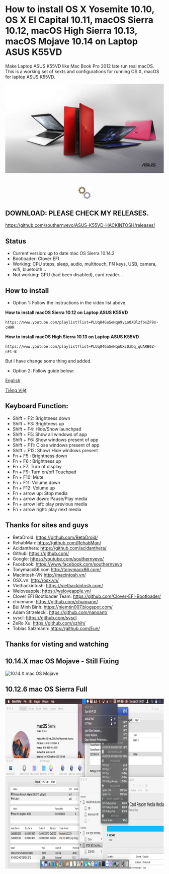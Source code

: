 # How to install OS X Yosemite 10.10, OS X El Capital 10.11, macOS Sierra 10.12, macOS High Sierra 10.13, macOS Mojave 10.14 on Laptop ASUS K55VD

Make Laptop ASUS K55VD like Mac Book Pro 2012 late run real macOS.
This is a working set of kexts and configurations for running OS X, macOS for laptop ASUS K55VD.


![Screenshot](/Images/img01203.jpg)

# 
<p align="center"><img src ="/Images/loading_spinner.gif" /></p>

## DOWNLOAD: PLEASE CHECK MY RELEASES.

   https://github.com/southernvevo/ASUS-K55VD-HACKINTOSH/releases/

## Status
 - Current version: up to date mac OS Sierra 10.14.2
 - Bootloader: Clover EFI
 - Working: CPU steps, sleep, audio, multitouch, FN keys, USB, camera, wifi, bluetooth...
 - Not working: GPU (had been disabled), card reader...

## How to install
 - Option 1: Follow the instructions in the video list above.

**How to install macOS Sierra 10.12 on Laptop ASUS K55VD**

    https://www.youtube.com/playlist?list=PLUq84GaSeHqn9vLo0XQlzfbxZF9s-cH9R

**How to install macOS High Sierra 10.13 on Laptop ASUS K55VD**

    https://www.youtube.com/playlist?list=PLUq84GaSeHqnUXcDzDq_qUARB0Z-nFt-B

But I have change some thing and added.

 - Option 2: Follow guide below:

<a href="/Lang/en.md">English</a>

<a href="/Lang/vi.md">Tiếng Việt</a>


## Keyboard Function:
 - Shift + F2: Brightness down
 - Shift + F3: Brightness up
 - Shift + F4: Hide/Show launchpad
 - Shift + F5: Show all windows of app
 - Shift + F6: Show windows present of app
 - Shift + F11: Close windows present of app
 - Shift + F12: Show/ Hide windows present
 - Fn + F5 : Brightness down
 - Fn + F6 : Brightness up
 - Fn + F7: Turn of display
 - Fn + F9: Turn on/off Touchpad
 - Fn + F10: Mute
 - Fn + F11: Volume down
 - Fn + F12: Volume up
 - Fn + arrow up: Stop media
 - Fn + arrow down: Pause/Play media
 - Fn + arrow left: play previous media
 - Fn + arrow right: play next media


## Thanks for sites and guys
- BetaDroid: https://github.com/BetaDroid/
- RehabMan: https://github.com/RehabMan/
- Acidanthera: https://github.com/acidanthera/
- Github: https://github.com/
- Google: https://youtube.com/southernvevo/
- Facebook: https://www.facebook.com/southernvevo
- Tonymacx86.com http://tonymacx86.com/
- Macintosh-VN http://macintosh.vn/
- OSX.vn: http://osx.vn/
- Viethackintosh: https://viethackintosh.com/
- Weloveapple: https://weloveapple.vn/
- Clover EFI Bootloader Team: https://github.com/Clover-EFI-Bootloader/
- chunnann: https://github.com/chunnann/
- Bùi Minh Bình: https://niemtin007.blogspot.com/
- Adam Strzelecki: https://github.com/nanoant/
- syscl: https://github.com/syscl
- ZeRo Xu: https://github.com/xzhih/
- Tobias Salzmann: https://github.com/Eun/ 

## Thanks for visting and watching

## 10.14.X mac OS Mojave - Still Fixing
<img class="alignnone size-full wp-image-487" src="Images/img1014.png" alt="10.14.X mac OS Mojave" width="960" height="539" />

## 10.12.6 mac OS Sierra Full
<img class="alignnone size-full wp-image-487" src="Images/img101206.png" alt="10.12.6 mac OS Sierra" width="960" height="539" />
